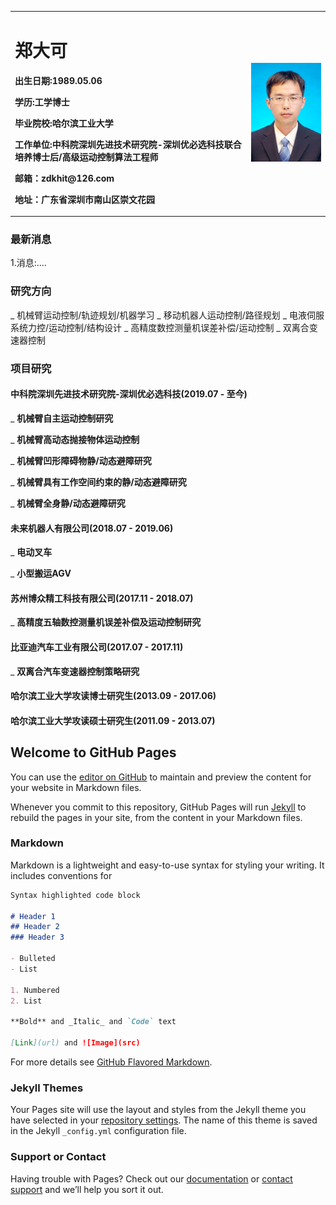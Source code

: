 <table border="0">
  <tr>
    <td width="75%">
      <h1>郑大可</h1>
      <p><b>出生日期:1989.05.06</b></p>
      <p><b>学历:工学博士</b></p>
      <p><b>毕业院校:哈尔滨工业大学</b></p>
      <p><b>工作单位:中科院深圳先进技术研究院-深圳优必选科技联合培养博士后/高级运动控制算法工程师</b></p>
      <p><b>邮箱：zdkhit@126.com</b></p>
      <p><b>地址：广东省深圳市南山区崇文花园</b></p>
    </td>
    <td width="25%">
      <img src="/zdk_photo.jpg" width="100%"> 
    </td>
  </tr>
</table>

### 最新消息
1.消息:....

### 研究方向

_ 机械臂运动控制/轨迹规划/机器学习
_ 移动机器人运动控制/路径规划
_ 电液伺服系统力控/运动控制/结构设计
_ 高精度数控测量机误差补偿/运动控制
_ 双离合变速器控制

### 项目研究
#### 中科院深圳先进技术研究院-深圳优必选科技(2019.07 - 至今)

_ **机械臂自主运动控制研究**

_ **机械臂高动态抛接物体运动控制**

_ **机械臂凹形障碍物静/动态避障研究**

_ **机械臂具有工作空间约束的静/动态避障研究**

_ **机械臂全身静/动态避障研究**

#### 未来机器人有限公司(2018.07 - 2019.06)

_ **电动叉车**

_ **小型搬运AGV**

#### 苏州博众精工科技有限公司(2017.11 - 2018.07)

_ **高精度五轴数控测量机误差补偿及运动控制研究**

#### 比亚迪汽车工业有限公司(2017.07 - 2017.11)

_ **双离合汽车变速器控制策略研究**

#### 哈尔滨工业大学攻读博士研究生(2013.09 - 2017.06)

#### 哈尔滨工业大学攻读硕士研究生(2011.09 - 2013.07)


## Welcome to GitHub Pages

You can use the [editor on GitHub](https://github.com/zdkhit/zdkhit.github.io/edit/main/index.md) to maintain and preview the content for your website in Markdown files.

Whenever you commit to this repository, GitHub Pages will run [Jekyll](https://jekyllrb.com/) to rebuild the pages in your site, from the content in your Markdown files.

### Markdown

Markdown is a lightweight and easy-to-use syntax for styling your writing. It includes conventions for

```markdown
Syntax highlighted code block

# Header 1
## Header 2
### Header 3

- Bulleted
- List

1. Numbered
2. List

**Bold** and _Italic_ and `Code` text

[Link](url) and ![Image](src)
```

For more details see [GitHub Flavored Markdown](https://guides.github.com/features/mastering-markdown/).

### Jekyll Themes

Your Pages site will use the layout and styles from the Jekyll theme you have selected in your [repository settings](https://github.com/zdkhit/zdkhit.github.io/settings). The name of this theme is saved in the Jekyll `_config.yml` configuration file.

### Support or Contact

Having trouble with Pages? Check out our [documentation](https://docs.github.com/categories/github-pages-basics/) or [contact support](https://github.com/contact) and we’ll help you sort it out.
